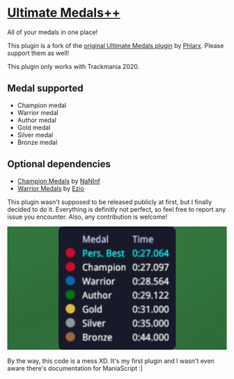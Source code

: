 # [Ultimate Medals++](https://openplanet.dev/plugin/ultimate_medal_plusplus)

All of your medals in one place!

This plugin is a fork of the [original Ultimate Medals plugin](https://openplanet.dev/plugin/ultimatemedals) by [Phlarx](https://openplanet.dev/u/nan-inf). Please support them as well!

This plugin only works with Trackmania 2020.

## Medal supported
- Champion medal
- Warrior medal
- Author medal
- Gold medal
- Silver medal
- Bronze medal

## Optional dependencies
- [Champion Medals](https://openplanet.dev/plugin/championmedals) by [NaNInf](https://openplanet.dev/u/nan-inf)
- [Warrior Medals](https://openplanet.dev/plugin/warriormedals) by [Ezio](https://openplanet.dev/u/ezio416)

This plugin wasn't supposed to be released publicly at first, but I finally decided to do it. Everything is definitly not perfect, so feel free to report any issue you encounter. Also, any contribution is welcome!

![Ultimate Medals++](./Images/Ultimate%20Medals++.png)

By the way, this code is a mess XD. It's my first plugin and I wasn't even aware there's documentation for ManiaScript :|